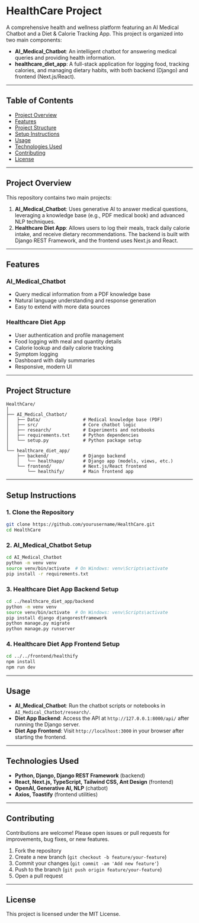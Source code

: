 # HealthCare Project

A comprehensive health and wellness platform featuring an AI Medical Chatbot and a Diet & Calorie Tracking App. This project is organized into two main components:

- **AI_Medical_Chatbot**: An intelligent chatbot for answering medical queries and providing health information.
- **healthcare_diet_app**: A full-stack application for logging food, tracking calories, and managing dietary habits, with both backend (Django) and frontend (Next.js/React).

---

## Table of Contents
- [Project Overview](#project-overview)
- [Features](#features)
- [Project Structure](#project-structure)
- [Setup Instructions](#setup-instructions)
- [Usage](#usage)
- [Technologies Used](#technologies-used)
- [Contributing](#contributing)
- [License](#license)

---

## Project Overview

This repository contains two main projects:

1. **AI_Medical_Chatbot**: Uses generative AI to answer medical questions, leveraging a knowledge base (e.g., PDF medical book) and advanced NLP techniques.
2. **Healthcare Diet App**: Allows users to log their meals, track daily calorie intake, and receive dietary recommendations. The backend is built with Django REST Framework, and the frontend uses Next.js and React.

---

## Features

### AI_Medical_Chatbot
- Query medical information from a PDF knowledge base
- Natural language understanding and response generation
- Easy to extend with more data sources

### Healthcare Diet App
- User authentication and profile management
- Food logging with meal and quantity details
- Calorie lookup and daily calorie tracking
- Symptom logging
- Dashboard with daily summaries
- Responsive, modern UI

---

## Project Structure

```
HealthCare/
│
├── AI_Medical_Chatbot/
│   ├── Data/                # Medical knowledge base (PDF)
│   ├── src/                 # Core chatbot logic
│   ├── research/            # Experiments and notebooks
│   ├── requirements.txt     # Python dependencies
│   └── setup.py             # Python package setup
│
└── healthcare_diet_app/
    ├── backend/             # Django backend
    │   └── healthapp/       # Django app (models, views, etc.)
    └── frontend/            # Next.js/React frontend
        └── healthify/       # Main frontend app
```

---

## Setup Instructions

### 1. Clone the Repository
```bash
git clone https://github.com/yourusername/HealthCare.git
cd HealthCare
```

### 2. AI_Medical_Chatbot Setup
```bash
cd AI_Medical_Chatbot
python -m venv venv
source venv/bin/activate  # On Windows: venv\Scripts\activate
pip install -r requirements.txt
```

### 3. Healthcare Diet App Backend Setup
```bash
cd ../healthcare_diet_app/backend
python -m venv venv
source venv/bin/activate  # On Windows: venv\Scripts\activate
pip install django djangorestframework
python manage.py migrate
python manage.py runserver
```

### 4. Healthcare Diet App Frontend Setup
```bash
cd ../../frontend/healthify
npm install
npm run dev
```

---

## Usage

- **AI_Medical_Chatbot**: Run the chatbot scripts or notebooks in `AI_Medical_Chatbot/research/`.
- **Diet App Backend**: Access the API at `http://127.0.0.1:8000/api/` after running the Django server.
- **Diet App Frontend**: Visit `http://localhost:3000` in your browser after starting the frontend.

---

## Technologies Used
- **Python, Django, Django REST Framework** (backend)
- **React, Next.js, TypeScript, Tailwind CSS, Ant Design** (frontend)
- **OpenAI, Generative AI, NLP** (chatbot)
- **Axios, Toastify** (frontend utilities)

---

## Contributing

Contributions are welcome! Please open issues or pull requests for improvements, bug fixes, or new features.

1. Fork the repository
2. Create a new branch (`git checkout -b feature/your-feature`)
3. Commit your changes (`git commit -am 'Add new feature'`)
4. Push to the branch (`git push origin feature/your-feature`)
5. Open a pull request

---

## License

This project is licensed under the MIT License.

